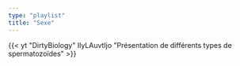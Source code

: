 ```yaml
---
type: "playlist"
title: "Sexe"
---
```


{{< yt "DirtyBiology" IlyLAuvtIjo "Présentation de différents types de spermatozoïdes"  >}}